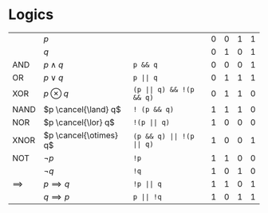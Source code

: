 # Logics

| | | | | | | |
|--|--|--|--|--|--|--|
|| $p$ || 0 | 0 | 1 | 1 |
|| $q$ || 0 | 1 | 0 | 1 |
| AND | $p \land q$ | `p && q` | 0 | 0 | 0 | 1 |
| OR | $p \lor q$ | `p \|\| q` | 0 | 1 | 1 | 1 |
| XOR | $p \otimes q$ | `(p \|\| q) && !(p && q)` | 0 | 1 | 1 | 0 |
| NAND | $p \cancel{\land} q$ | `! (p && q)` | 1 | 1 | 1 | 0 |
| NOR | $p \cancel{\lor} q$ | `!(p \|\| q) ` | 1 | 0 | 0 | 0 |
| XNOR | $p \cancel{\otimes} q$ | `(p && q) \|\| !(p \|\| q)` | 1 | 0 | 0 | 1 |
| NOT | $\lnot p$ | `!p` | 1 | 1 | 0 | 0 |
|| $\lnot q$ | `!q` | 1 | 0 | 1 | 0 |
| $\implies$ | $p \implies q$ | `!p \|\| q` | 1 | 1 | 0 | 1 |
|| $q \implies p$ | `p \|\| !q` | 1 | 0 | 1 | 1 |
